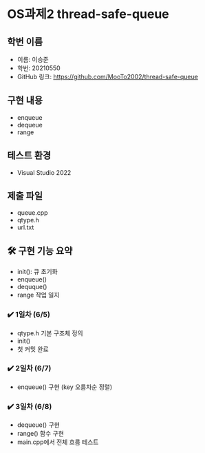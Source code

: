 # OS과제2 thread-safe-queue

## 학번 이름
- 이름: 이승준
- 학번: 20210550
- GitHub 링크: https://github.com/MooTo2002/thread-safe-queue
  
## 구현 내용
- enqueue
- dequeue
- range

## 테스트 환경
- Visual Studio 2022

## 제출 파일
- queue.cpp
- qtype.h
- url.txt

## 🛠 구현 기능 요약
- init(): 큐 초기화
- enqueue()
- dequque()
- range
작업 일지

### ✔️ 1일차 (6/5)
- qtype.h 기본 구조체 정의
- init()
- 첫 커밋 완료

### ✔️ 2일차 (6/7)
- enqueue() 구현 (key 오름차순 정렬)

### ✔️ 3일차 (6/8)
- dequeue() 구현
- range() 함수 구현
- main.cpp에서 전체 흐름 테스트
